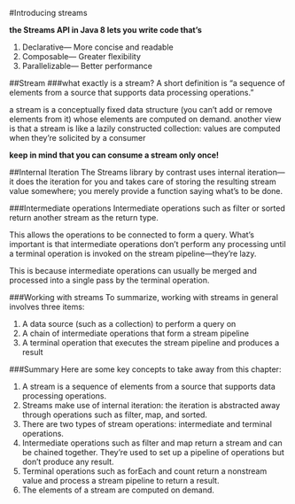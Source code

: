 #Introducing streams

**the Streams API in Java 8 lets you write code that’s**
1. Declarative— More concise and readable
2. Composable— Greater flexibility
3. Parallelizable— Better performance

##Stream
###what exactly is a stream?
A short definition is “a sequence of elements from a source that supports data processing operations.”

a stream is a conceptually fixed data structure (you can’t add or remove elements from it) whose elements are computed on demand. another view is that a stream is like a lazily constructed collection: values are computed when they’re solicited by a consumer

**keep in mind that you can consume a stream only once!**

##Internal Iteration
The Streams library by contrast uses internal iteration—it does the iteration for you and takes care of storing the resulting stream value somewhere; you merely provide a function saying what’s to be done.

###Intermediate operations
Intermediate operations such as filter or sorted return another stream as the return type. 

This allows the operations to be connected to form a query. What’s important is that intermediate operations don’t perform any processing until a terminal operation is invoked on the stream pipeline—they’re lazy. 

This is because intermediate operations can usually be merged and processed into a single pass by the terminal operation.

###Working with streams
To summarize, working with streams in general involves three items:
1. A data source (such as a collection) to perform a query on
2. A chain of intermediate operations that form a stream pipeline
3. A terminal operation that executes the stream pipeline and produces a result

###Summary
Here are some key concepts to take away from this chapter:
1. A stream is a sequence of elements from a source that supports data processing operations.
2. Streams make use of internal iteration: the iteration is abstracted away through operations such as filter, map, and sorted.
3. There are two types of stream operations: intermediate and terminal operations.
4. Intermediate operations such as filter and map return a stream and can be chained together. They’re used to set up a pipeline of operations but don’t produce any result.
5. Terminal operations such as forEach and count return a nonstream value and process a stream pipeline to return a result.
6. The elements of a stream are computed on demand.